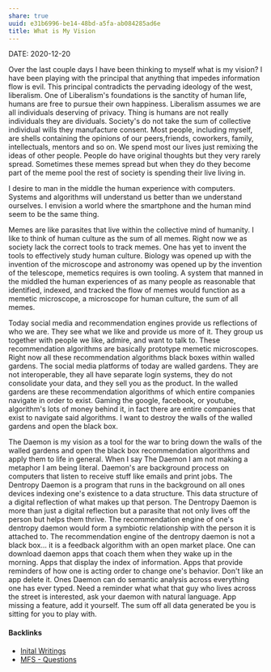 ```yaml
---
share: true
uuid: e31b6996-be14-48bd-a5fa-ab084285ad6e
title: What is My Vision
---
```

DATE: 2020-12-20

Over the last couple days I have been thinking to myself what is my vision? I have been playing with the principal that anything that impedes information flow is evil. This principal contradicts the pervading ideology of the west, liberalism. One of Liberalism's foundations is the sanctity of human life, humans are free to pursue their own happiness. Liberalism assumes we are all individuals deserving of privacy. Thing is humans are not really individuals they are dividuals. Society's do not take the sum of collective individual wills they manufacture consent. Most people, including myself, are shells containing the opinions of our peers,friends, coworkers, family, intellectuals, mentors and so on. We spend most our lives just remixing the ideas of other people. People do have original thoughts but they very rarely spread. Sometimes these memes spread but when they do they become part of the meme pool the rest of society is spending their live living in.

I desire to man in the middle the human experience with computers. Systems and algorithms will understand us better than we understand ourselves. I envision a world where the smartphone and the human mind seem to be the same thing.

Memes are like parasites that live within the collective mind of humanity. I like to think of human culture as the sum of all memes. Right now we as society lack the correct tools to track memes. One has yet to invent the tools to effectively study human culture. Biology was opened up with the invention of the microscope and astronomy was opened up by the invention of the telescope, memetics requires is own tooling. A system that manned in the middled the human experiences of as many people as reasonable that identified, indexed, and tracked the flow of memes would function as a memetic microscope, a microscope for human culture, the sum of all memes.

Today social media and recommendation engines provide us reflections of who we are. They see what we like and provide us more of it. They group us together with people we like, admire, and want to talk to. These recommendation algorithms are basically prototype memetic microscopes. Right now all these recommendation algorithms black boxes within walled gardens. The social media platforms of today are walled gardens. They are not interoperable, they all have separate login systems, they do not consolidate your data, and they sell you as the product. In the walled gardens are these recommendation algorithms of which entire companies navigate in order to exist. Gaming the google, facebook, or youtube, algorithm's lots of money behind it, in fact there are entire companies that exist to navigate said algorithms. I want to destroy the walls of the walled gardens and open the black box.

The Daemon is my vision as a tool for the war to bring down the walls of the walled gardens and open the black box recommendation algorithms and apply them to life in general. When I say The Daemon I am not making a metaphor I am being literal. Daemon's are background process on computers that listen to receive stuff like emails and print jobs. The Dentropy Daemon is a program that runs in the background on all ones devices indexing one's existence to a data structure. This data structure of a digital reflection of what makes up that person. The Dentropy Daemon is more than just a digital reflection but a parasite that not only lives off the person but helps them thrive. The recommendation engine of one's dentropy daemon would form a symbiotic relationship with the person it is attached to. The recommendation engine of the dentropy daemon is not a black box... it is a feedback algorithm with an open market place. One can download daemon apps that coach them when they wake up in the morning. Apps that display the index of information. Apps that provide reminders of how one is acting order to change one's behavior. Don't like an app delete it. Ones Daemon can do semantic analysis across everything one has ever typed. Need a reminder what what that guy who lives across the street is interested, ask your daemon with natural language. App missing a feature, add it yourself. The sum off all data generated be you is sitting for you to play with.


#### Backlinks

* [Inital Writings](/c4747e80-98b8-4dca-93d9-14d4e6425e70)
* [MFS - Questions](/3aea3735-f4db-4e42-be73-909c55bcf060)